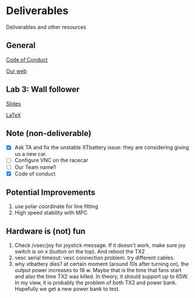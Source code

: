 # Deliverables
Deliverables and other resources

## General
[Code of Conduct](https://docs.google.com/document/d/1hpc_hRut5Czhh0Gf1D5xixF2WkMmqR8tzGPZMGBBHvU/edit)

[Our web](https://rss2022-9.github.io/website/labs/example_lab/)

## Lab 3: Wall follower
[Slides](https://docs.google.com/presentation/d/1hVHw4iFh6VHjNoDBnSe8HBMoHZDm97rcsHJwZnClQBY/edit?fbclid=IwAR0YZ17SbSYpcGlyNT4YjAzYX3gzDIqJbqoNr1YT-Xx2TUDqCIvZa1mCfOs#slide=id.g1175b30dbaa_0_124)

[LaTeX](https://www.overleaf.com/read/vcsspwgzycrt)

## Note (non-deliverable)
- [x] Ask TA and fix the unstable XTbattery issue: they are considering giving us a new car.
- [ ] Configure VNC on the racecar
- [ ] Our Team name!!
- [x] Code of conduct

## Potential Improvements
1. use polar coordinate for line fitting
2. High speed stability with MPC

## Hardware is (not) fun
1. Check /vsec/joy for joystick message. If it doesn't work, make sure joy switch is on x (button on the top). And reboot the TX2
2. vesc serial timeout: vesc connection problem. try different cables.
3. why xtbattery dies? at certain moment (around 10s after turning on), the output power increases to 18 w. Maybe that is the time that fans start and also the time TX2 was killed. In theory, it should support up to 65W. In my view, it is probably the problem of both TX2 and power bank. Hopefully we get a new power bank to test.
